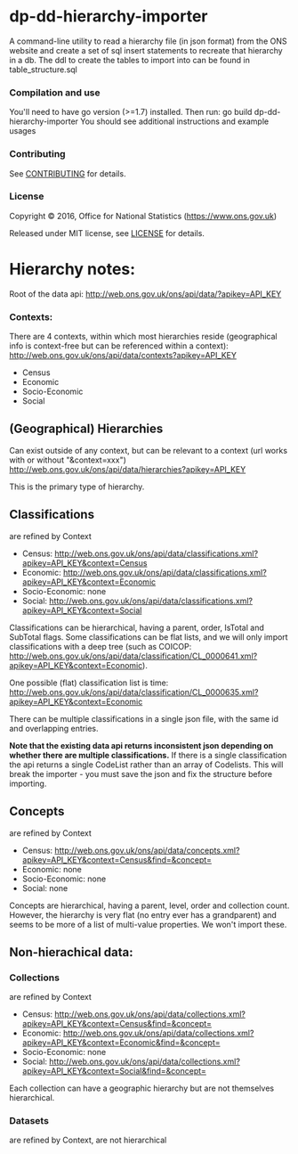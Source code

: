 dp-dd-hierarchy-importer
================

A command-line utility to read a hierarchy file (in json format) from the ONS website
and create a set of sql insert statements to recreate that hierarchy in a db.
The ddl to create the tables to import into can be found in table_structure.sql

### Compilation and use

You'll need to have go version (>=1.7) installed. Then run:
	go build
	dp-dd-hierarchy-importer
You should see additional instructions and example usages

### Contributing

See [CONTRIBUTING](CONTRIBUTING.md) for details.

### License

Copyright ©‎ 2016, Office for National Statistics (https://www.ons.gov.uk)

Released under MIT license, see [LICENSE](LICENSE.md) for details.

# Hierarchy notes:

Root of the data api: http://web.ons.gov.uk/ons/api/data/?apikey=API_KEY

### Contexts:
There are 4 contexts, within which most hierarchies reside (geographical info is context-free but can be referenced within a context): 
	http://web.ons.gov.uk/ons/api/data/contexts?apikey=API_KEY
- Census
- Economic
- Socio-Economic
- Social

## (Geographical) Hierarchies
 Can exist outside of any context, but can be relevant to a context (url works with or without "&amp;context=xxx")
 http://web.ons.gov.uk/ons/api/data/hierarchies?apikey=API_KEY

This is the primary type of hierarchy.

## Classifications
 are refined by Context
- Census: http://web.ons.gov.uk/ons/api/data/classifications.xml?apikey=API_KEY&context=Census
- Economic: http://web.ons.gov.uk/ons/api/data/classifications.xml?apikey=API_KEY&context=Economic
- Socio-Economic: none
- Social: http://web.ons.gov.uk/ons/api/data/classifications.xml?apikey=API_KEY&context=Social

Classifications can be hierarchical, having a parent, order, IsTotal and SubTotal flags. 
Some classifications can be flat lists, and we will only import classifications with a deep tree (such as COICOP: http://web.ons.gov.uk/ons/api/data/classification/CL_0000641.xml?apikey=API_KEY&context=Economic).

One possible (flat) classification list is time: http://web.ons.gov.uk/ons/api/data/classification/CL_0000635.xml?apikey=API_KEY&context=Economic

There can be multiple classifications in a single json file, with the same id and overlapping entries.

**Note that the existing data api returns inconsistent json depending on whether there are multiple classifications.** 
If there is a single classification the api returns a single CodeList rather than an array of Codelists. This will break the importer - you must save the json and fix the structure before importing.

## Concepts
 are refined by Context
- Census:  http://web.ons.gov.uk/ons/api/data/concepts.xml?apikey=API_KEY&context=Census&find=&concept=
- Economic: none
- Socio-Economic: none
- Social: none

Concepts are hierarchical, having a parent, level, order and collection count. 
However, the hierarchy is very flat (no entry ever has a grandparent) and seems to be more of a list of multi-value properties. We won't import these.

## Non-hierachical data:

### Collections
 are refined by Context
- Census: http://web.ons.gov.uk/ons/api/data/collections.xml?apikey=API_KEY&context=Census&find=&concept=
- Economic: http://web.ons.gov.uk/ons/api/data/collections.xml?apikey=API_KEY&context=Economic&find=&concept=
- Socio-Economic: none
- Social: http://web.ons.gov.uk/ons/api/data/collections.xml?apikey=API_KEY&context=Social&find=&concept=

Each collection can have a geographic hierarchy but are not themselves hierarchical.


### Datasets
 are refined by Context, are not hierarchical

